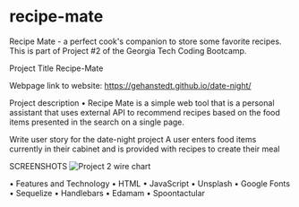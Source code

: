 # recipe-mate
Recipe Mate - a perfect cook's companion to store some favorite recipes.  This is part of Project #2 of the Georgia Tech Coding Bootcamp.

Project Title
Recipe-Mate 


Webpage
link to website: https://gehanstedt.github.io/date-night/


Project description
• Recipe Mate is a simple web tool that is a personal assistant that uses external API to recommend recipes based on the food items presented in the search on a single page.




Write user story for the date-night project
A user enters food items currently in their cabinet and is provided with recipes to create their meal





SCREENSHOTS 
![Project 2 wire chart ](https://user-images.githubusercontent.com/71415601/105096058-8b9d9a80-5a74-11eb-8a9a-30a84e5e44e1.png)








•	Features and Technology
•	HTML
•	JavaScript
•	Unsplash
•	Google Fonts
•	Sequelize
•	Handlebars
•	Edamam
•	Spoontactular

